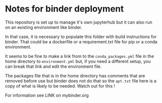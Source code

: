 # Notes for binder deployment

This repository is set up to manage it's own jupyterhub but it can also run on an existing environment like binder.

In that case, it is necessary to populate this folder with build instructions for binder. That could be a dockerfile or a requirement.txt file for pip or a conda environment. 

It seems to be fine to make a link from to the `conda_packages.yml` file in the home directory to `environment.yml` but, if you need a different setup, you can break that link and edit the environment file. 

The packages file that is in the home directory has comments that are removed before use but binder does not do that so the `apt.txt` file here is a copy of what is likely to be needed. Watch out for this !

For information see LINK on mybinder.org  